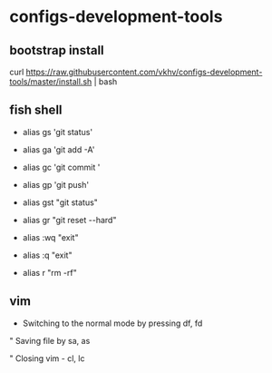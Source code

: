 # configs-development-tools

## bootstrap install

curl https://raw.githubusercontent.com/vkhv/configs-development-tools/master/install.sh | bash

## fish shell


* alias gs 'git status'

* alias ga 'git add -A'

* alias gc 'git commit '

* alias gp 'git push'

* alias gst "git status"

* alias gr "git reset --hard"

* alias :wq "exit"

* alias :q "exit"

* alias r "rm -rf"



## vim

* Switching to the normal mode by pressing df, fd

" Saving file by sa, as

" Closing vim - cl, lc



